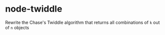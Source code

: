 # node-twiddle
Rewrite the Chase's Twiddle algorithm that returns all combinations of `k` out of `n` objects
